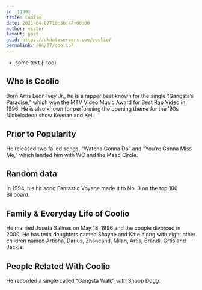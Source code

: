 ```yaml
---
id: 11892
title: Coolio
date: 2021-04-07T10:36:47+00:00
author: victor
layout: post
guid: https://ukdataservers.com/coolio/
permalink: /04/07/coolio/
---
```


* some text
{: toc}


## Who is Coolio



Born Artis Leon Ivey Jr., he is a rapper best known for the single &#8220;Gangsta&#8217;s Paradise,&#8221; which won the MTV Video Music Award for Best Rap Video in 1996. He is also known for performing the opening theme for the &#8217;90s Nickelodeon show Keenan and Kel.

                
                
                
## Prior to Popularity



He released two failed songs, &#8220;Watcha Gonna Do&#8221; and &#8220;You&#8217;re Gonna Miss Me,&#8221; which landed him with WC and the Maad Circle.

                
                
                
## Random data



In 1994, his hit song Fantastic Voyage made it to No. 3 on the top 100 Billboard.

                
                
                
## Family & Everyday Life of Coolio



He married Josefa Salinas on May 18, 1996 and the couple divorced in 2000. He has twin daughters named Shayne and Kate along with eight other children named Artisha, Darius, Zhaneand, Milan, Artis, Brandi, Grtis and Jackie.

                
                
                
## People Related With Coolio



He recorded a single called &#8220;Gangsta Walk&#8221; with Snoop Dogg.

                
              
            
          
          
          